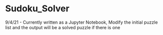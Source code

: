 # Sudoku_Solver

9/4/21 - Currently written as a Jupyter Notebook, Modify the initial puzzle list and the output will be a solved puzzle if there is one 

